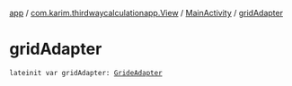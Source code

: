 [app](../../index.md) / [com.karim.thirdwaycalculationapp.View](../index.md) / [MainActivity](index.md) / [gridAdapter](./grid-adapter.md)

# gridAdapter

`lateinit var gridAdapter: `[`GrideAdapter`](../../com.karim.thirdwaycalculationapp.-adapter/-gride-adapter/index.md)